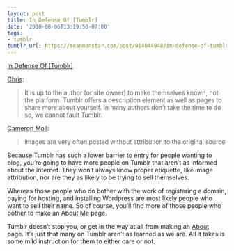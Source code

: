 ```yaml
---
layout: post
title: In Defense Of [Tumblr]
date: '2010-08-06T13:19:50-07:00'
tags:
- tumblr
tumblr_url: https://seanmonstar.com/post/914044948/in-defense-of-tumblr
---
```

[In Defense Of [Tumblr]](http://log.chrisbowler.com/post/909434670/in-defense-of)  

[Chris](http://log.chrisbowler.com/post/909434670/in-defense-of):

> It is up to the author (or site owner) to make themselves known, not the platform. Tumblr offers a description element as well as pages to share more about yourself. In many authors don’t take the time to do so, we cannot fault Tumblr.

[Cameron Moll](http://cameronmoll.tumblr.com/post/908894991/tumblrs-identity-crisis):

> images are very often posted without attribution to the original source

Because Tumblr has such a lower barrier to entry for people wanting to blog, you’re going to have more people on Tumblr that aren’t as informed about the internet. They won’t always know proper etiquette, like image attribution, nor are they as likely to be trying to sell themselves.

Whereas those people who do bother with the work of registering a domain, paying for hosting, and installing Wordpress are most likely people who want to sell their name. So of course, you’ll find more of those people who bother to make an About Me page.

Tumblr doesn’t stop you, or get in the way at all from making an [About](http://seanmonstar.com/about) page. It’s just that many on Tumblr aren’t as learned as we are. All it takes is some mild instruction for them to either care or not.

